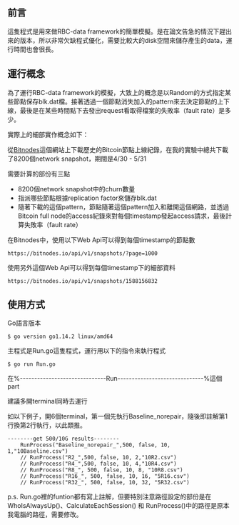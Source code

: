## 前言
這隻程式是用來做RBC-data framework的簡單模擬。是在論文告急的情況下趕出來的版本，所以非常欠缺程式優化，需要比較大的disk空間來儲存產生的data，運行時間也會很長。

## 運行概念
為了運行RBC-data framework的模擬，大致上的概念是以Random的方式指定某些節點保存blk.dat檔。接著透過一個節點消失加入的pattern來去決定節點的上下線，最後是在某些時間點下去發出request看取得檔案的失敗率（fault rate）是多少。

實際上的細部實作概念如下：

從[Bitnodes](https://bitnodes.io/api)這個網站上下載歷史的Bitcoin節點上線紀錄，在我的實驗中總共下載了8200個network snapshot，期間是4/30 - 5/31

需要計算的部份有三點
- 8200個network snapshot中的churn數量
- 指派哪些節點根據replication factor來儲存blk.dat
- 隨著下載的這個pattern，節點隨著這個pattern加入和離開這個網路，並透過Bitcoin full node的access紀錄來對每個timestamp發起access請求，最後計算失敗率（fault rate）



在Bitnodes中，使用以下Web Api可以得到每個timestamp的節點數
```
https://bitnodes.io/api/v1/snapshots/?page=1000
```

使用另外這個Web Api可以得到每個timestamp下的細部資料
```
https://bitnodes.io/api/v1/snapshots/1588156832
```


## 使用方式

Go語言版本
```
$ go version go1.14.2 linux/amd64
```

主程式是Run.go這隻程式，運行用以下的指令來執行程式
```
$ go run Run.go
```

在%------------------------------Run------------------------------%這個part

建議多開terminal同時去運行

如以下例子，開6個terminal，第一個先執行Baseline_norepair，隨後即註解第1行換第2行執行，以此類推。
```
--------get 500/10G results--------
	RunProcess("Baseline_norepair_",500, false, 10, 1,"10Baseline.csv")
	// RunProcess("R2_",500, false, 10, 2,"10R2.csv")
	// RunProcess("R4_",500, false, 10, 4,"10R4.csv")
	// RunProcess("R8_", 500, false, 10, 8, "10R8.csv")
	// RunProcess("R16_", 500, false, 10, 16, "5R16.csv")
	// RunProcess("R32_", 500, false, 10, 32, "5R32.csv")
```

p.s. Run.go裡的funtion都有寫上註解，但要特別注意路徑設定的部份是在WhoIsAlwaysUp()、CalculateEachSession() 和 RunProcess()中的路徑是原本我電腦的路徑，需要修改。

